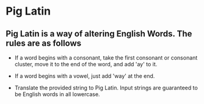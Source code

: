 # Pig Latin

## Pig Latin is a way of altering English Words. The rules are as follows

- If a word begins with a consonant, take the first consonant or consonant cluster, move it to the end of the word, and add 'ay' to it.

- If a word begins with a vowel, just add 'way' at the end.

- Translate the provided string to Pig Latin. Input strings are guaranteed to be English words in all lowercase.
